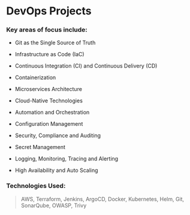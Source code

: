 # DevOps Projects

### Key areas of focus include:

- Git as the Single Source of Truth

- Infrastructure as Code (IaC)

- Continuous Integration (CI) and Continuous Delivery (CD)

- Containerization

- Microservices Architecture

- Cloud-Native Technologies

- Automation and Orchestration

- Configuration Management

- Security, Compliance and Auditing

- Secret Management

- Logging, Monitoring, Tracing and Alerting

- High Availability and Auto Scaling

### Technologies Used:

> AWS, Terraform, Jenkins, ArgoCD, Docker, Kubernetes, Helm, Git, SonarQube, OWASP, Trivy



